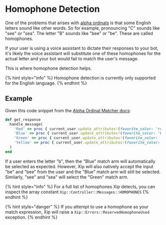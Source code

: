 # Homophone Detection

One of the problems that arises with [alpha ordinals](alpha-ordinal-matcher.md) is that some English letters sound like other words. So for example, pronouncing "C" sounds like "see" or "sea". The letter "B" sounds like "bee" or "be". These are called homophones.

If your user is using a voice assistant to dictate their responses to your bot, it's likely the voice assistant will substitute one of these homophones for the actual letter and your bot would fail to match the user's message.

This is where homophone detection helps.

{% hint style="info" %}
Homophone detection is currently only supported for the English language.
{% endhint %}

## Example

Given this code snippet from the [Alpha Ordinal Matcher docs](alpha-ordinal-matcher.md):

```ruby
def get_response
  handle_message(
    'Red' => proc { current_user.update_attributes!(favorite_color: 'red') },
    'Blue' => proc { current_user.update_attributes!(favorite_color: 'blue') },
    'Green' => proc { current_user.update_attributes!(favorite_color: 'green') },
    'Yellow' => proc { current_user.update_attributes!(favorite_color: 'yellow') }
  )
end
```

If a user enters the letter "b", then the "Blue" match arm will automatically be selected as expected. However, Xip will also natively accept the input "be" and "bee" from the user and the "Blue" match arm will still be selected. Similarly, "see" and "sea" will select the "Green" match arm.

{% hint style="info" %}
For a full list of homophones Xip detects, you can inspect the array constant `Xip::Controller::Messages::HOMOPHONES`
{% endhint %}

{% hint style="danger" %}
If you attempt to use a homophone as your match expression, Xip will raise a `Xip::Errors::ReservedHomophoneUsed` exception.
{% endhint %}

